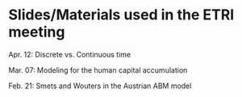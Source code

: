 # Slides/Materials used in the ETRI meeting

Apr. 12: Discrete vs. Continuous time

Mar. 07: Modeling for the human capital accumulation

Feb. 21: Smets and Wouters in the Austrian ABM model




